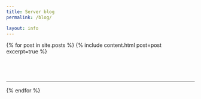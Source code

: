 ```yaml
---
title: Server blog
permalink: /blog/

layout: info
---
```


{% for post in site.posts %}
  {% include content.html post=post excerpt=true %}
  <hr style="margin-top: 4.5rem;">
{% endfor %}
